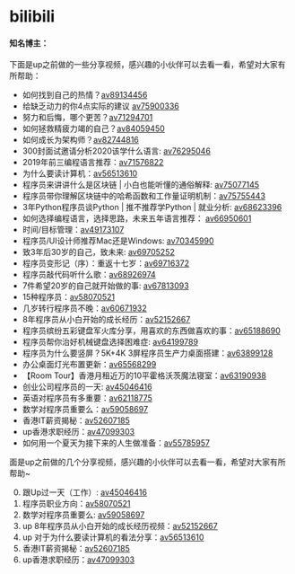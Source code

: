 # bilibili

#### 知名博主：

下面是up之前做的一些分享视频，感兴趣的小伙伴可以去看一看，希望对大家有所帮助：

- 如何找到自己的热情？[av89134456](https://www.bilibili.com/video/av89134456/)
- 给缺乏动力的你4点实际的建议 [av75900336](https://www.bilibili.com/video/av75900336/)
- 努力和后悔，哪个更苦？[av71294701](https://www.bilibili.com/video/av71294701/)
- 如何拯救精疲力竭的自己？[av84059450](https://www.bilibili.com/video/av84059450/)
- 如何成长为架构师？[av82744816](https://www.bilibili.com/video/av82744816/)
- 300封面试邀请分析2020该学什么语言: [av76295046](https://www.bilibili.com/video/av76295046/)
- 2019年前三编程语言推荐：[av71576822](https://www.bilibili.com/video/av71576822/)
- 为什么要读计算机：[av56513610](https://www.bilibili.com/video/av56513610/)
- 程序员来讲讲什么是区块链 | 小白也能听懂的通俗解释: [av75077145](https://www.bilibili.com/video/av75077145/)
- 程序员带你理解区块链中的哈希函数和工作量证明机制：[av75755443](https://www.bilibili.com/video/av75755443/)
- 3年Python程序员谈Python | 推不推荐学Python | 就业分析: [av68623396](https://www.bilibili.com/video/av68623396/)
- 如何选择编程语言，选择思路，未来五年语言推荐： [av66950601](https://www.bilibili.com/video/av66950601/)
- 时间/目标管理：[av49173107](https://www.bilibili.com/video/av49173107/)
- 程序员/UI设计师推荐Mac还是Windows: [av70345990](https://www.bilibili.com/video/av70345990/)
- 致3年后30岁的自己，致未来: [av69705252](https://www.bilibili.com/video/av69705252/)
- 程序员变形记（序）：重返十七岁：[av69716372](https://www.bilibili.com/video/av69716372/)
- 程序员敲代码听什么歌：[av68926974](https://www.bilibili.com/video/av68926974/)
- 7件希望20岁的自己就开始做的事: [av67813093](https://www.bilibili.com/video/av67813093/)
- 15种程序员：[av58070521](https://www.bilibili.com/video/av58070521/)
- 几岁转行程序员不晚：[av60671932](https://www.bilibili.com/video/av60671932/)
- 8年程序员从小白开始的成长经历：[av52152667](https://www.bilibili.com/video/av52152667/)
- 程序员缤纷五彩键盘军火库分享，用喜欢的东西做喜欢的事：[av65188690](https://www.bilibili.com/video/av65188690/)
- 程序员帮你治好机械键盘选择困难症: [av64199789](https://www.bilibili.com/video/av64199789/)
- 程序员为什么要竖屏？5K+4K 3屏程序员生产力桌面搭建：[av63899128](https://www.bilibili.com/video/av63899128/)
- 办公桌面灯光布置更新：[av65568299](https://www.bilibili.com/video/av65568299/)
- 【Room Tour】香港月租近万的10平霍格沃茨魔法寝室：[av63190938](https://www.bilibili.com/video/av63190938/)
- 创业公司程序员的一天: [av45046416](https://www.bilibili.com/video/av45046416/)
- 英语对程序员有多重要：[av62118775](https://www.bilibili.com/video/av62118775/)
- 数学对程序员重要么：[av59058697](https://www.bilibili.com/video/av59058697/)
- 香港IT薪资揭秘：[av52607185](https://www.bilibili.com/video/av52607185/)
- up香港求职经历：[av47099303](https://www.bilibili.com/video/av47099303/)
- 如何用一个夏天为接下来的人生做准备：[av55785957](https://www.bilibili.com/video/av55785957/)





面是up之前做的几个分享视频，感兴趣的小伙伴可以去看一看，希望对大家有所帮助~

0. 跟Up过一天（工作）: [av45046416](https://www.bilibili.com/video/av45046416/)
1. 程序员职业方向：[av58070521](https://www.bilibili.com/video/av58070521/)
2. 数学对程序员重要么: [av59058697](https://www.bilibili.com/video/av59058697/)
3. up 8年程序员从小白开始的成长经历视频：[av52152667](https://www.bilibili.com/video/av52152667/)
4. up 对于为什么要读计算机的看法分享：[av56513610](https://www.bilibili.com/video/av56513610/)
5. 香港IT薪资揭秘：[av52607185](https://www.bilibili.com/video/av52607185/)
6. up香港求职经历：[av47099303](https://www.bilibili.com/video/av47099303/)



